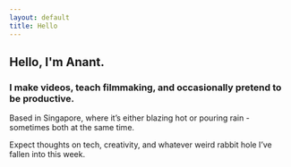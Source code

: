 ```yaml
---
layout: default
title: Hello
---
```

## Hello, I'm Anant.

### I make videos, teach filmmaking, and occasionally pretend to be productive.

Based in Singapore, where it’s either blazing hot or pouring rain - sometimes both at the same time.

Expect thoughts on tech, creativity, and whatever weird rabbit hole I’ve fallen into this week.
